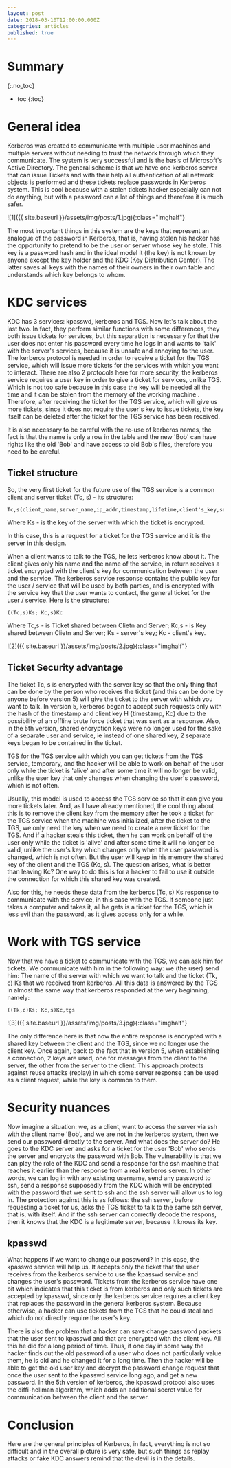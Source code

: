 ```yaml
---
layout: post
date: 2018-03-10T12:00:00.000Z
categories: articles
published: true
---
```


# Summary
{:.no_toc}

* toc
{:toc}

# General idea

Kerberos was created to communicate with multiple user machines and multiple servers without needing to trust the network through which they communicate. The system is very successful and is the basis of Microsoft's Active Directory. The general scheme is that we have one kerberos server that can issue Tickets and with their help all authentication of all network objects is performed and these tickets replace passwords in Kerberos system. This is cool because with a stolen tickets hacker especially can not do anything, but with a password can a lot of things and therefore it is much safer. 

![1]({{ site.baseurl }}/assets/img/posts/1.jpg){:class="imghalf"}

The most important things in this system are the keys that represent an analogue of the password in Kerberos, that is, having stolen his hacker has the opportunity to pretend to be the user or server whose key he stole. This key is a password hash and in the ideal model it (the key) is not known by anyone except the key holder and the KDC (Key Distribution Center). The latter saves all keys with the names of their owners in their own table and understands which key belongs to whom.

# KDC services

KDC has 3 services: kpasswd, kerberos and TGS. Now let's talk about the last two. In fact, they perform similar functions with some differences, they both issue tickets for services, but this separation is necessary for that the user does not enter his password every time he logs in and wants to 'talk' with the server's services, because it is unsafe and annoying to the user. The kerberos protocol is needed in order to receive a ticket for the TGS service, which will issue more tickets for the services with which you want to interact. There are also 2 protocols here for more security, the kerberos service requires a user key in order to give a ticket for services, unlike TGS. Which is not too safe because in this case the key will be needed all the time and it can be stolen from the memory of the working machine . Therefore, after receiving the ticket for the TGS service, which will give us more tickets, since it does not require the user's key to issue tickets, the key itself can be deleted after the ticket for the TGS service has been received.

It is also necessary to be careful with the re-use of kerberos names, the fact is that the name is only a row in the table and the new 'Bob' can have rights like the old 'Bob' and have access to old Bob's files, therefore you need to be careful.

## Ticket structure

So, the very first ticket for the future use of the TGS service is a common client and server ticket (Tc, s) - its structure:

~~~
Tc,s(client_name,server_name,ip_addr,timestamp,lifetime,client's_key,server's_key)Ks
~~~

Where Ks - is the key of the server with which the ticket is encrypted.

In this case, this is a request for a ticket for the TGS service and it is the server in this design.

When a client wants to talk to the TGS, he lets kerberos know about it. The client gives only his name and the name of the service, in return receives a ticket encrypted with the client's key for communication between the user and the service. The kerberos service response contains the public key for the user / service that will be used by both parties, and is encrypted with the service key that the user wants to contact, the general ticket for the user / service. Here is the structure:

~~~
((Tc,s)Ks; Kc,s)Kc
~~~
Where Tc,s - is Ticket shared between Clietn and Server; Kc,s - is Key shared between Clietn and Server; Ks - server's key; Kc - client's key.

![2]({{ site.baseurl }}/assets/img/posts/2.jpg){:class="imghalf"}

## Ticket Security advantage

The ticket Tc, s is encrypted with the server key so that the only thing that can be done by the person who receives the ticket (and this can be done by anyone before version 5) will give the ticket to the server with which you want to talk. In version 5, kerberos began to accept such requests only with the hash of the timestamp and client key H {timestamp, Kc} due to the possibility of an offline brute force ticket that was sent as a response. Also, in the 5th version, shared encryption keys were no longer used for the sake of a separate user and service, ie instead of one shared key, 2 separate keys began to be contained in the ticket.

TGS for the TGS service with which you can get tickets from the TGS service, temporary, and the hacker will be able to work on behalf of the user only while the ticket is 'alive' and after some time it will no longer be valid, unlike the user key that only changes when changing the user's password, which is not often.


Usually, this model is used to access the TGS service so that it can give you more tickets later. And, as I have already mentioned, the cool thing about this is to remove the client key from the memory after he took a ticket for the TGS service when the machine was initialized, after the ticket to the TGS, we only need the key when we need to create a new ticket for the TGS. And if a hacker steals this ticket, then he can work on behalf of the user only while the ticket is 'alive' and after some time it will no longer be valid, unlike the user's key which changes only when the user password is changed, which is not often. But the user will keep in his memory the shared key of the client and the TGS (Kc, s). The question arises, what is better than leaving Kc? One way to do this is for a hacker to fail to use it outside the connection for which this shared key was created.

Also for this, he needs these data from the kerberos (Tc, s) Ks response to communicate with the service, in this case with the TGS. If someone just takes a computer and takes it, all he gets is a ticket for the TGS, which is less evil than the password, as it gives access only for a while.

# Work with TGS service

Now that we have a ticket to communicate with the TGS, we can ask him for tickets. We communicate with him in the following way: we (the user) send him: The name of the server with which we want to talk and the ticket (Tk, c) Ks that we received from kerberos.
All this data is answered by the TGS in almost the same way that kerberos responded at the very beginning, namely:
~~~
((Tk,c)Ks; Kc,s)Kc,tgs
~~~

![3]({{ site.baseurl }}/assets/img/posts/3.jpg){:class="imghalf"}

The only difference here is that now the entire response is encrypted with a shared key between the client and the TGS, since we no longer use the client key. Once again, back to the fact that in version 5, when establishing a connection, 2 keys are used, one for messages from the client to the server, the other from the server to the client. This approach protects against reuse attacks (replay) in which some server response can be used as a client request, while the key is common to them.

# Security nuances

Now imagine a situation: we, as a client, want to access the server via ssh with the client name 'Bob', and we are not in the kerberos system, then we send our password directly to the server. And what does the server do? He goes to the KDC server and asks for a ticket for the user 'Bob' who sends the server and encrypts the password with Bob.
The vulnerability is that we can play the role of the KDC and send a response for the ssh machine that reaches it earlier than the response from a real kerberos server. In other words, we can log in with any existing username, send any password to ssh, send a response supposedly from the KDC which will be encrypted with the password that we sent to ssh and the ssh server will allow us to log in.
The protection against this is as follows: the ssh server, before requesting a ticket for us, asks the TGS ticket to talk to the same ssh server, that is, with itself. And if the ssh server can correctly decode the respons, then it knows that the KDC is a legitimate server, because it knows its key.

## kpasswd

What happens if we want to change our password? In this case, the kpasswd service will help us. It accepts only the ticket that the user receives from the kerberos service to use the kpasswd service and changes the user's password. Tickets from the kerberos service have one bit which indicates that this ticket is from kerberos and only such tickets are accepted by kpasswd, since only the kerberos service requires a client key that replaces the password in the general kerberos system. Because otherwise, a hacker can use tickets from the TGS that he could steal and which do not directly require the user's key.

There is also the problem that a hacker can save change password packets that the user sent to kpasswd and that are encrypted with the client key. All this he did for a long period of time. Thus, if one day in some way the hacker finds out the old password of a user who does not particularly value them, he is old and he changed it for a long time. Then the hacker will be able to get the old user key and decrypt the password change request that once the user sent to the kpasswd service long ago, and get a new password. In the 5th version of kerberos, the kpasswd protocol also uses the diffi-hellman algorithm, which adds an additional secret value for communication between the client and the server.

# Conclusion

Here are the general principles of Kerberos, in fact, everything is not so difficult and in the overall picture is very safe, but such things as replay attacks or fake KDC answers remind that the devil is in the details.
